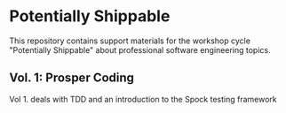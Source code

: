 Potentially Shippable
=====================

This repository contains support materials for the workshop cycle "Potentially
Shippable" about professional software engineering topics.

## Vol. 1: Prosper Coding ##
Vol 1. deals with TDD and an introduction to the Spock testing framework
